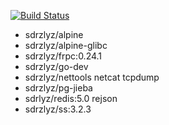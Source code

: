 [![Build Status](https://www.travis-ci.org/elvizlai/docker-auto-build.svg?branch=master)](https://www.travis-ci.org/elvizlai/docker-auto-build)

* sdrzlyz/alpine
* sdrzlyz/alpine-glibc
* sdrzlyz/frpc:0.24.1
* sdrzlyz/go-dev
* sdrzlyz/nettools netcat tcpdump
* sdrzlyz/pg-jieba
* sdrlyz/redis:5.0 rejson
* sdrzlyz/ss:3.2.3

